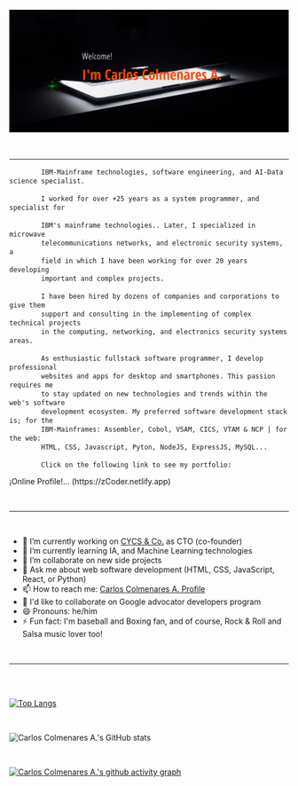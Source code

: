 ![zCoder Banner!](assets/img/miBanner.png)

<br>

---

<!-- <br> -->

<!-- ## <div style="text-align:center"><h3>...also knows as<span style="color:#ff4c00"> _zCoder!_ </span>at social media</div> -->
<!--
<br> -->

<p align:justify; font-size:24px>

            IBM-Mainframe technologies, software engineering, and AI-Data science specialist.

            I worked for over +25 years as a system programmer, and specialist for
            
            IBM's mainframe technologies.. Later, I specialized in microwave
            telecommunications networks, and electronic security systems, a 
            field in which I have been working for over 20 years developing 
            important and complex projects.

            I have been hired by dozens of companies and corporations to give them
            support and consulting in the implementing of complex technical projects 
            in the computing, networking, and electronics security systems areas.

            As enthusiastic fullstack software programmer, I develop professional
            websites and apps for desktop and smartphones. This passion requires me
            to stay updated on new technologies and trends within the web's software
            development ecosystem. My preferred software development stack is; for the
            IBM-Mainframes: Assembler, Cobol, VSAM, CICS, VTAM & NCP | for the web:
            HTML, CSS, Javascript, Pyton, NodeJS, ExpressJS, MySQL...

            Click on the following link to see my portfolio:

</p>
<p  align:center; font-size:24px>
¡Online Profile!... (https://zCoder.netlify.app)
 </p>
<br>

---

<br>

- 🔭 I’m currently working on [CYCS & Co.](https://cycs.netlify.app "CYCS Ingeniería e Instalaciones") as CTO (co-founder)
- 🌱 I’m currently learning IA, and Machine Learning technologies
- 👯 I’m collaborate on new side projects
- 💬 Ask me about web software development (HTML, CSS, JavaScript, React, or Python)
- 📫 How to reach me: [Carlos Colmenares A. Profile](https://carlos-colmenares-a.netlify.app "https://carlos-colmenares-a.netlify.app")
- 👯 I'd like to collaborate on Google advocator developers program
- 😄 Pronouns: he/him
- ⚡ Fun fact: I'm baseball and Boxing fan, and of course, Rock & Roll and Salsa music lover too!

<br>

---

<br>
<br>

[![Top Langs](https://github-readme-stats.vercel.app/api/top-langs/?username=cycscarlos&&langs_count=8&theme=vue-dark)](https://github.com/cycscarlos/github-readme-stats)

<br>

![Carlos Colmenares A.'s GitHub stats](https://github-readme-stats.vercel.app/api?username=cycscarlos&show_icons=true&theme=vue-dark&hide=stars,prs)

<br>

<!-- ## My Colaborations -->

[![Carlos Colmenares A.'s github activity graph](https://activity-graph.herokuapp.com/graph?username=cycscarlos&theme=react-dark)](https://github.com/cycscarlos/github-readme-activity-graph)

<br>
